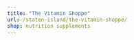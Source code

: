 ```yaml
---
title: "The Vitamin Shoppe"
url: /staten-island/the-vitamin-shoppe/
shop: nutrition supplements
---
```

